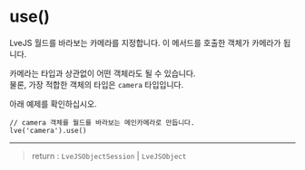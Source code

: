 # use()

LveJS 월드를 바라보는 카메라를 지정합니다. 이 메서드를 호출한 객체가 카메라가 됩니다.

카메라는 타입과 상관없이 어떤 객체라도 될 수 있습니다.  
물론, 가장 적합한 객체의 타입은 `camera` 타입입니다.

아래 예제를 확인하십시오.

```
// camera 객체를 월드를 바라보는 메인카메라로 만듭니다.
lve('camera').use()
```

---

> return : `LveJSObjectSession` | `LveJSObject`